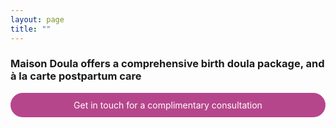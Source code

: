 ```yaml
---
layout: page
title: ""
---
```


### Maison Doula offers a comprehensive birth doula package, and à la carte postpartum care


<div class="text-center"><a href="https://kinshipdoula.ca/contact/)" class="button">Get in touch for a complimentary consultation</a></div>

<style>  
a.button {
    appearance: button;
    outline: none;
    color: white;
    background-color: #B6468C;
    border-radius: 20px;
    padding: 10px 20px;
    margin: auto;
    border: 1px solid transparent;
    height: auto;
    text-decoration: none;
    text-align: center;
    display: block;
}
.button:hover {
    font-style: italic;
}
</style>
